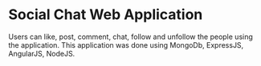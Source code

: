 # Social Chat Web Application

Users can like, post, comment, chat, follow and unfollow the people using the application.
This application was done using MongoDb, ExpressJS, AngularJS, NodeJS.
